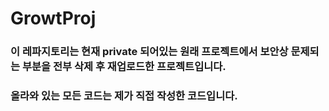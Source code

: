 # GrowtProj

### 이 레파지토리는 현재 private 되어있는 원래 프로젝트에서 보안상 문제되는 부분을 전부 삭제 후 재업로드한 프로젝트입니다.

### 올라와 있는 모든 코드는 제가 직접 작성한 코드입니다.
